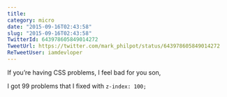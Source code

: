 ```yaml
---
title: 
category: micro
date: "2015-09-16T02:43:58"
slug: "2015-09-16T02:43:58"
TwitterId: 643978605849014272
TweetUrl: https://twitter.com/mark_philpot/status/643978605849014272
ReTweetUser: iamdevloper
---
```


<i class="fa fa-retweet" aria-hidden="true"></i> If you’re having CSS problems, I feel bad for you son,

I got 99 problems that I fixed with `z-index: 100;`